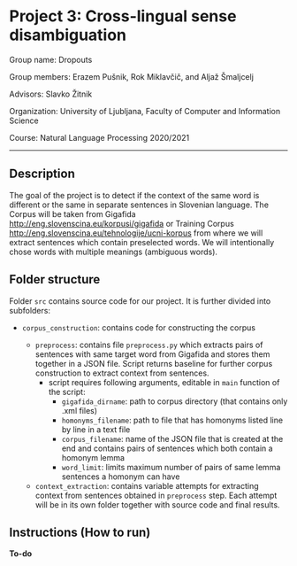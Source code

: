 # Project 3: Cross-lingual sense disambiguation
Group name: Dropouts

Group members: Erazem Pušnik, Rok Miklavčič, and Aljaž Šmaljcelj

Advisors: Slavko Žitnik

Organization: University of Ljubljana, Faculty of Computer and Information Science

Course: Natural Language Processing 2020/2021

---

## Description

The goal of the project is to detect if the context of the same word is different or the same in separate sentences in Slovenian language. 
The Corpus will be taken from Gigafida http://eng.slovenscina.eu/korpusi/gigafida or Training Corpus http://eng.slovenscina.eu/tehnologije/ucni-korpus from where we will extract sentences which contain preselected words. We will intentionally chose words with multiple meanings (ambiguous words).

## Folder structure

Folder `src` contains source code for our project.
It is further divided into subfolders:

* `corpus_construction`: contains code for constructing the corpus

  * `preprocess`: contains file `preprocess.py` which extracts pairs of sentences with same target word from Gigafida and stores them together in a JSON file.
  Script returns baseline for further corpus construction to extract context from sentences.
    * script requires following arguments, editable in `main` function of the script:
      * `gigafida_dirname`: path to corpus directory (that contains only .xml files)
      * `homonyms_filename`: path to file that has homonyms listed line by line in a text file
      * `corpus_filename`: name of the JSON file that is created at the end and contains pairs of sentences which both contain a homonym lemma
      * `word_limit`: limits maximum number of pairs of same lemma sentences a homonym can have
  * `context_extraction`: contains variable attempts for extracting context from sentences obtained in `preprocess` step. 
  Each attempt will be in its own folder together with source code and final results.

## Instructions (How to run)
 **To-do**


